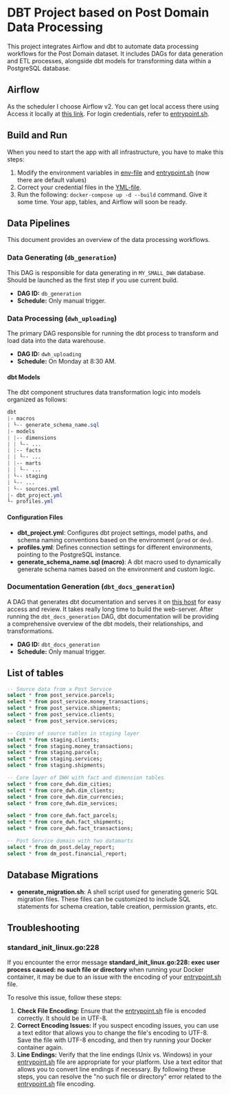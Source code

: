 # DBT Project based on Post Domain Data Processing

This project integrates Airflow and dbt to automate data processing workflows for the Post Domain dataset. It includes DAGs for data generation and ETL processes, alongside dbt models for transforming data within a PostgreSQL database.

## Airflow

As the scheduler I choose Airflow v2. You can get local access there using Access it locally at [this link](http://localhost:8080/home/). For login credentials, refer to [entrypoint.sh](./project/entrypoint.sh).

## Build and Run

When you need to start the app with all infrastructure, you have to make this steps:
1. Modify the environment variables in [env-file](./project/local.env) and [entrypoint.sh](./project/entrypoint.sh) (now there are default values) 
2. Correct your credential files in the [YML-file](./project/docker-compose.yml).
3. Run the following: `docker-compose up -d --build` command. Give it some time. Your app, tables, and Airflow will soon be ready.

## Data Pipelines

This document provides an overview of the data processing workflows.

### Data Generating (`db_generation`)

This DAG is responsible for data generating in `MY_SMALL_DWH` database. Should be launched as the first step if you use current build.

- **DAG ID:** `db_generation`
- **Schedule:** Only manual trigger.

### Data Processing (`dwh_uploading`)

The primary DAG responsible for running the dbt process to transform and load data into the data warehouse.

- **DAG ID:** `dwh_uploading`
- **Schedule:** On Monday at 8:30 AM.

#### dbt Models

The dbt component structures data transformation logic into models organized as follows:

```css
dbt
|- macros
| └-- generate_schema_name.sql
|- models
| |-- dimensions
| | └-- ...
| |-- facts
| | └-- ...
| |-- marts
| | └-- ...
| └-- staging
| └-- ...
| └-- sources.yml
|- dbt_project.yml
└- profiles.yml
```

#### Configuration Files

- **dbt_project.yml**: Configures dbt project settings, model paths, and schema naming conventions based on the environment (`prod` or `dev`).
- **profiles.yml**: Defines connection settings for different environments, pointing to the PostgreSQL instance.
- **generate_schema_name.sql (macro)**: A dbt macro used to dynamically generate schema names based on the environment and custom logic.

### Documentation Generation (`dbt_docs_generation`)

A DAG that generates dbt documentation and serves it on [this host](http://localhost:8081) for easy access and review. It takes really long time to build the web-server. After running the `dbt_docs_generation` DAG, dbt documentation will be providing a comprehensive overview of the dbt models, their relationships, and transformations.

- **DAG ID:** `dbt_docs_generation`
- **Schedule:** Only manual trigger.

## List of tables

```sql
-- Source data from a Post Service
select * from post_service.parcels;
select * from post_service.money_transactions;
select * from post_service.shipments;
select * from post_service.clients;
select * from post_service.services;

-- Copies of source tables in staging layer
select * from staging.clients;
select * from staging.money_transactions;
select * from staging.parcels;
select * from staging.services;
select * from staging.shipments;

-- Core layer of DWH with fact and dimension tables
select * from core_dwh.dim_cities;
select * from core_dwh.dim_clients;
select * from core_dwh.dim_currencies;
select * from core_dwh.dim_services;

select * from core_dwh.fact_parcels;
select * from core_dwh.fact_shipments;
select * from core_dwh.fact_transactions;

-- Post Service domain with two datamarts
select * from dm_post.delay_report;
select * from dm_post.financial_report;
```

## Database Migrations

- **generate_migration.sh**: A shell script used for generating generic SQL migration files. These files can be customized to include SQL statements for schema creation, table creation, permission grants, etc.

## Troubleshooting

### standard_init_linux.go:228

If you encounter the error message **standard_init_linux.go:228: exec user process caused: no such file or directory** when running your Docker container, it may be due to an issue with the encoding of your [entrypoint.sh](./project/entrypoint.sh) file.

To resolve this issue, follow these steps:

1. **Check File Encoding:** Ensure that the [entrypoint.sh](./project/entrypoint.sh) file is encoded correctly. It should be in UTF-8.
2. **Correct Encoding Issues:** If you suspect encoding issues, you can use a text editor that allows you to change the file's encoding to UTF-8. Save the file with UTF-8 encoding, and then try running your Docker container again.
3. **Line Endings:** Verify that the line endings (Unix vs. Windows) in your [entrypoint.sh](./project/entrypoint.sh) file are appropriate for your platform. Use a text editor that allows you to convert line endings if necessary.
By following these steps, you can resolve the "no such file or directory" error related to the [entrypoint.sh](./project/entrypoint.sh) file encoding.

